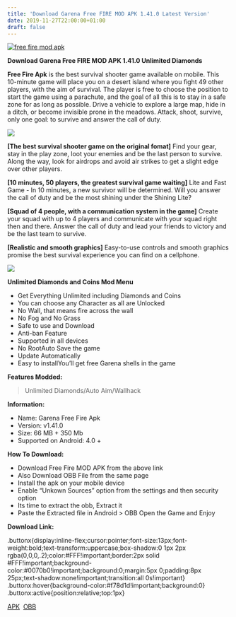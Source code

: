```yaml
---
title: 'Download Garena Free FIRE MOD APK 1.41.0 Latest Version'
date: 2019-11-27T22:00:00+01:00
draft: false
---
```


[![free fire mod apk](https://1.bp.blogspot.com/-gcFzVV0jpsQ/Xd7FGGvcX7I/AAAAAAAABTI/tnmK92-ShCQRqGf3AiRWIb8X9eXDgTI8gCLcBGAsYHQ/s320/images-picsay.jpg "free fire mod apk")](https://1.bp.blogspot.com/-gcFzVV0jpsQ/Xd7FGGvcX7I/AAAAAAAABTI/tnmK92-ShCQRqGf3AiRWIb8X9eXDgTI8gCLcBGAsYHQ/s1600/images-picsay.jpg)

  
**Download Garena Free FIRE MOD APK 1.41.0 Unlimited Diamonds**  
  
**Free Fire Apk** is the best survival shooter game available on mobile. This 10-minute game will place you on a desert island where you fight 49 other players, with the aim of survival. The player is free to choose the position to start the game using a parachute, and the goal of all this is to stay in a safe zone for as long as possible. Drive a vehicle to explore a large map, hide in a ditch, or become invisible prone in the meadows. Attack, shoot, survive, only one goal: to survive and answer the call of duty.  
  

[![](https://1.bp.blogspot.com/-E5DiUO_hV9w/Xd7GDiBH57I/AAAAAAAABTU/0-VABpUNtjMWm9FJ20s5qmvNByMHcdLRQCLcBGAsYHQ/s320/images-4.jpg)](https://1.bp.blogspot.com/-E5DiUO_hV9w/Xd7GDiBH57I/AAAAAAAABTU/0-VABpUNtjMWm9FJ20s5qmvNByMHcdLRQCLcBGAsYHQ/s1600/images-4.jpg)

  
**\[The best survival shooter game on the original fomat\]** Find your gear, stay in the play zone, loot your enemies and be the last person to survive. Along the way, look for airdrops and avoid air strikes to get a slight edge over other players.  
  
**\[10 minutes, 50 players, the greatest survival game waiting\]** Lite and Fast Game - In 10 minutes, a new survivor will be determined. Will you answer the call of duty and be the most shining under the Shining Lite?  
  
**\[Squad of 4 people, with a communication system in the game\]** Create your squad with up to 4 players and communicate with your squad right then and there. Answer the call of duty and lead your friends to victory and be the last team to survive.  
  
**\[Realistic and smooth graphics\]** Easy-to-use controls and smooth graphics promise the best survival experience you can find on a cellphone.  
  

[![](https://1.bp.blogspot.com/-cmFHx06m6fo/Xd7GKXB05aI/AAAAAAAABTY/wEaq5fTAwu0k8elrSD_zG8AEv2p4_gwwwCLcBGAsYHQ/s320/images-3.jpg)](https://1.bp.blogspot.com/-cmFHx06m6fo/Xd7GKXB05aI/AAAAAAAABTY/wEaq5fTAwu0k8elrSD_zG8AEv2p4_gwwwCLcBGAsYHQ/s1600/images-3.jpg)

  
**Unlimited Diamonds and Coins Mod Menu**  

*   Get Everything Unlimited including Diamonds and Coins
*   You can choose any Character as all are Unlocked
*   No Wall, that means fire across the wall
*   No Fog and No Grass
*   Safe to use and Download
*   Anti-ban Feature
*   Supported in all devices
*   No RootAuto Save the game
*   Update Automatically
*   Easy to installYou’ll get free Garena shells in the game

  
**Features Modded:**  

> Unlimited Diamonds/Auto Aim/Wallhack

  
**Information:**  

*   Name: Garena Free Fire Apk
*   Version: v1.41.0
*   Size: 66 MB + 350 Mb
*   Supported on Android: 4.0 +

  
**How To Download:**  

*   Download Free Fire MOD APK from the above link
*   Also Download OBB File from the same page
*   Install the apk on your mobile device
*   Enable “Unkown Sources” option from the settings and then security option
*   Its time to extract the obb, Extract it
*   Paste the Extracted file in Android > OBB Open the Game and Enjoy

  
**Download Link:**

.buttonx{display:inline-flex;cursor:pointer;font-size:13px;font-weight:bold;text-transform:uppercase;box-shadow:0 1px 2px rgba(0,0,0,.2);color:#FFF!important;border:2px solid #FFF!important;background-color:#0070b0!important;background:0;margin:5px 0;padding:8px 25px;text-shadow:none!important;transition:all 0s!important} .buttonx:hover{background-color:#f78d1d!important;background:0} .buttonx:active{position:relative;top:1px}

[APK](https://gammersid.blogspot.com/2019/11/what-happen-aya-naon.html#?o=9a54d5910a0c868213babfcf58f9555f159db5a375716782386c9f862e169ada9dcd48bc44a53a8655c9291fcd9414f3b5fc8cc06ba9be836ab4c6bf632434d6fbf6e5837a5942ecdee3789ccdb8e79d3632cffed8f13cdc)  [OBB](https://gammersid.blogspot.com/2019/11/what-happen-aya-naon.html#?o=73e1ca2364e206cd4358902a4912d8ff41bf042b3950946e072ddcd49c1b2b4cdd19ab25b7041381d47ae3ca0fea3ffb82949dac3eecbac352091f6e03bbbcdb8fda135502a14fa1bf0a9e7e89b38c09355272037f8d0c0a)